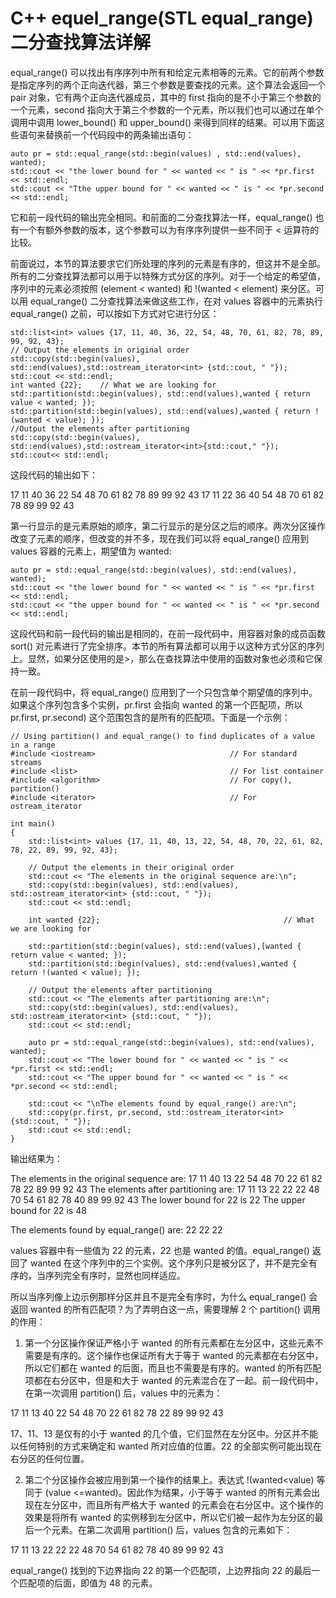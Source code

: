 # C++ equel_range(STL equal_range)二分查找算法详解

equal_range() 可以找出有序序列中所有和给定元素相等的元素。它的前两个参数是指定序列的两个正向迭代器，第三个参数是要查找的元素。这个算法会返回一个 pair 对象，它有两个正向迭代器成员，其中的 first 指向的是不小于第三个参数的一个元素，second 指向大于第三个参数的一个元素，所以我们也可以通过在单个调用中调用 lower_bound() 和 upper_bound() 来得到同样的结果。可以用下面这些语句来替换前一个代码段中的两条输出语句：

```
auto pr = std::equal_range(std::begin(values) , std::end(values), wanted);
std::cout << "the lower bound for " << wanted << " is " << *pr.first << std::endl;
std::cout << "Tthe upper bound for " << wanted << " is " << *pr.second << std::endl;
```

它和前一段代码的输出完全相同。和前面的二分查找算法一样，equal_range() 也有一个有额外参数的版本，这个参数可以为有序序列提供一些不同于 < 运算符的比较。

前面说过，本节的算法要求它们所处理的序列的元素是有序的，但这并不是全部。所有的二分查找算法都可以用于以特殊方式分区的序列。对于一个给定的希望值，序列中的元素必须按照 (element < wanted) 和 !(wanted < element) 来分区。可以用 equal_range() 二分查找算法来做这些工作，在对 values 容器中的元素执行 equal_range() 之前，可以按如下方式对它进行分区：

```
std::list<int> values {17, 11, 40, 36, 22, 54, 48, 70, 61, 82, 78, 89, 99, 92, 43};
// Output the elements in original order
std::copy(std::begin(values), std::end(values),std::ostream_iterator<int> {std::cout, " "});
std::cout << std::endl;
int wanted {22};    // What we are looking for
std::partition(std::begin(values), std::end(values),wanted { return value < wanted; });
std::partition(std::begin(values), std::end(values),wanted { return !(wanted < value); });
//Output the elements after partitioning
std::copy(std::begin(values), std::end(values),std::ostream_iterator<int>{std::cout," "});
std::cout<< std::endl;
```

这段代码的输出如下：

17 11 40 36 22 54 48 70 61 82 78 89 99 92 43
17 11 22 36 40 54 48 70 61 82 78 89 99 92 43

第一行显示的是元素原始的顺序，第二行显示的是分区之后的顺序。两次分区操作改变了元素的顺序，但改变的并不多，现在我们可以将 equal_range() 应用到 values 容器的元素上，期望值为 wanted:

```
auto pr = std::equal_range(std::begin(values), std::end(values), wanted);
std::cout << "the lower bound for " << wanted << " is " << *pr.first << std::endl;
std::cout << "the upper bound for " << wanted << " is " << *pr.second << std::endl;
```

这段代码和前一段代码的输出是相同的，在前一段代码中，用容器对象的成员函数 sort() 对元素进行了完全排序。本节的所有算法都可以用于以这种方式分区的序列上。显然，如果分区使用的是>，那么在查找算法中使用的函数对象也必须和它保持一致。

在前一段代码中，将 equal_range() 应用到了一个只包含单个期望值的序列中。如果这个序列包含多个实例，pr.first 会指向 wanted 的第一个匹配项，所以 pr.first, pr.second) 这个范围包含的是所有的匹配项。下面是一个示例：

```
// Using partition() and equal_range() to find duplicates of a value in a range
#include <iostream>                              // For standard streams
#include <list>                                  // For list container
#include <algorithm>                             // For copy(), partition()
#include <iterator>                              // For ostream_iterator

int main()
{
    std::list<int> values {17, 11, 40, 13, 22, 54, 48, 70, 22, 61, 82, 78, 22, 89, 99, 92, 43};

    // Output the elements in their original order
    std::cout << "The elements in the original sequence are:\n";
    std::copy(std::begin(values), std::end(values), std::ostream_iterator<int> {std::cout, " "});
    std::cout << std::endl;

    int wanted {22};                                         // What we are looking for

    std::partition(std::begin(values), std::end(values),[wanted { return value < wanted; });
    std::partition(std::begin(values), std::end(values),wanted { return !(wanted < value); });

    // Output the elements after partitioning
    std::cout << "The elements after partitioning are:\n";
    std::copy(std::begin(values), std::end(values), std::ostream_iterator<int> {std::cout, " "});
    std::cout << std::endl;

    auto pr = std::equal_range(std::begin(values), std::end(values), wanted);
    std::cout << "The lower bound for " << wanted << " is " << *pr.first << std::endl;
    std::cout << "The upper bound for " << wanted << " is " << *pr.second << std::endl;

    std::cout << "\nThe elements found by equal_range() are:\n";
    std::copy(pr.first, pr.second, std::ostream_iterator<int> {std::cout, " "});
    std::cout << std::endl;
}
```

输出结果为：

The elements in the original sequence are:
17 11 40 13 22 54 48 70 22 61 82 78 22 89 99 92 43
The elements after partitioning are:
17 11 13 22 22 22 48 70 54 61 82 78 40 89 99 92 43
The lower bound for 22 is 22
The upper bound for 22 is 48

The elements found by equal_range() are:
22 22 22

values 容器中有一些值为 22 的元素，22 也是 wanted 的值。equal_range() 返回了 wanted 在这个序列中的三个实例。这个序列只是被分区了，并不是完全有序的，当序列完全有序时，显然也同样适应。

所以当序列像上边示例那样分区并且不是完全有序时，为什么 equal_range() 会返回 wanted 的所有匹配项？为了弄明白这一点，需要理解 2 个 partition() 调用的作用：

1) 第一个分区操作保证严格小于 wanted 的所有元素都在左分区中，这些元素不需要是有序的。这个操作也保证所有大于等于 wanted 的元素都在右分区中，所以它们都在 wanted 的后面，而且也不需要是有序的。wanted 的所有匹配项都在右分区中，但是和大于 wanted 的元素混合在了一起。前一段代码中，在第一次调用 partition() 后，values 中的元素为：

17 11 13 40 22 54 48 70 22 61 82 78 22 89 99 92 43

17、11、13 是仅有的小于 wanted 的几个值，它们显然在左分区中。分区并不能以任何特别的方式来确定和 wanted 所对应值的位置。22 的全部实例可能出现在右分区的任何位置。

2) 第二个分区操作会被应用到第一个操作的结果上。表达式 !(wanted<value) 等同于 (value <=wanted)。因此作为结果，小于等于 wanted 的所有元素会出现在左分区中，而且所有严格大于 wanted 的元素会在右分区中。这个操作的效果是将所有 wanted 的实例移到左分区中，所以它们被一起作为左分区的最后一个元素。在第二次调用 partition() 后，values 包含的元素如下：

17 11 13 22 22 22 48 70 54 61 82 78 40 89 99 92 43

equal_range() 找到的下边界指向 22 的第一个匹配项，上边界指向 22 的最后一个匹配项的后面，即值为 48 的元素。